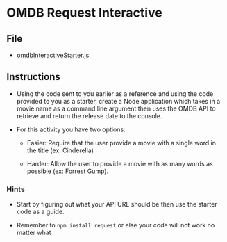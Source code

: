 # OMDB Request Interactive

## File

* [omdbInteractiveStarter.js](Unsolved/omdbInteractiveStarter.js)

## Instructions

* Using the code sent to you earlier as a reference and using the code provided to you as a starter, create a Node application which takes in a movie name as a command line argument then uses the OMDB API to retrieve and return the release date to the console.

* For this activity you have two options:

  * Easier: Require that the user provide a movie with a single word in the title (ex: Cinderella)

  * Harder: Allow the user to provide a movie with as many words as possible (ex: Forrest Gump).

### Hints

* Start by figuring out what your API URL should be then use the starter code as a guide.

* Remember to `npm install request` or else your code will not work no matter what
